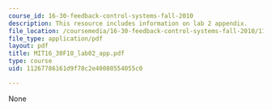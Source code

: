 ```yaml
---
course_id: 16-30-feedback-control-systems-fall-2010
description: This resource includes information on lab 2 appendix.
file_location: /coursemedia/16-30-feedback-control-systems-fall-2010/11267786161d9f78c2e40080554055c0_MIT16_30F10_lab02_app.pdf
file_type: application/pdf
layout: pdf
title: MIT16_30F10_lab02_app.pdf
type: course
uid: 11267786161d9f78c2e40080554055c0

---
```

None
